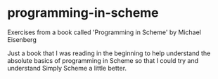 # programming-in-scheme
Exercises from a book called 'Programming in Scheme' by Michael Eisenberg

Just a book that I was reading in the beginning to help understand the absolute basics of programming in Scheme so that I could try and understand Simply Scheme a little better.
